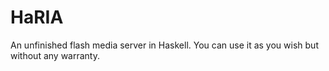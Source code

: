 HaRIA
=====

An unfinished flash media server in Haskell.
You can use it as you wish but without any warranty.
